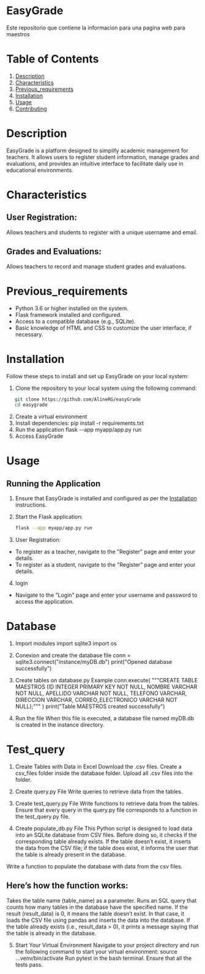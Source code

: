 # EasyGrade
Este repositorio que contiene la informacion para una pagina web para maestros

# Table of Contents
1. [Description](#Description)
2. [Characteristics](#Characteristics)
3. [Previous_requirements](#Previous_requirements)
4. [Installation](#Installation)
5. [Usage](#Usage)
6. [Contributing](#Contributing)


# Description

EasyGrade is a platform designed to simplify academic management for teachers. It allows users to register student information, manage grades and evaluations, and provides an intuitive interface to facilitate daily use in educational environments. 

# Characteristics

## User Registration:
Allows teachers and students to register with a unique username and email.
## Grades and Evaluations:
Allows teachers to record and manage student grades and evaluations.

# Previous_requirements

- Python 3.6 or higher installed on the system.
- Flask framework installed and configured.
- Access to a compatible database (e.g., SQLite).
- Basic knowledge of HTML and CSS to customize the user interface, if necessary.

# Installation

Follow these steps to install and set up EasyGrade on your local system:
1. Clone the repository to your local system using the following command:
```bash
   git clone https://github.com/AlineRG/easyGrade
   cd easygrade
```
2. Create a virtual environment 
3. Install dependencies:
    pip install -r requirements.txt
4. Run the application
    flask --app myapp/app.py run
5. Access EasyGrade


# Usage
## Running the Application

1. Ensure that EasyGrade is installed and configured as per the [Installation](#installation) instructions.
2. Start the Flask application:

   ```bash
   flask --app myapp/app.py run

3. User Registration:
- To register as a teacher, navigate to the "Register" page and enter your details.
- To register as a student, navigate to the "Register" page and enter your details.

4. login 
- Navigate to the "Login" page and enter your username and password to access the application.

# Database 

1. Import modules 
import sqlite3
import os

2. Conexion and create the database file
conn = sqlite3.connect("instance/myDB.db")
print("Opened database successfully")

3. Create tables on database.py
Example
conn.execute(
    """CREATE TABLE MAESTROS
         (ID INTEGER PRIMARY KEY NOT NULL,
         NOMBRE VARCHAR NOT NULL,
         APELLIDO VARCHAR NOT NULL,
         TELEFONO VARCHAR,
         DIRECCION VARCHAR,
         CORREO_ELECTRONICO VARCHAR NOT NULL);"""
)
print("Table MAESTROS created successfully")

4. Run the file
When this file is executed, a database file named myDB.db is created in the instance directory. 

# Test_query

1. Create Tables with Data in Excel
Download the .csv files.
Create a csv_files folder inside the database folder.
Upload all .csv files into the folder.

2. Create query.py File
Write queries to retrieve data from the tables.

3. Create test_query.py File
Write functions to retrieve data from the tables.
Ensure that every query in the query.py file corresponds to a function in the test_query.py file.

4. Create populate_db.py File
This Python script is designed to load data into an SQLite database from CSV files. Before doing so, it checks if the corresponding table already exists. If the table doesn’t exist, it inserts the data from the CSV file; if the table does exist, it informs the user that the table is already present in the database.

Write a function to populate the database with data from the csv files.

## Here’s how the function works:
Takes the table name (table_name) as a parameter.
Runs an SQL query that counts how many tables in the database have the specified name.
If the result (result_data) is 0, it means the table doesn’t exist. In that case, it loads the CSV file using pandas and inserts the data into the database.
If the table already exists (i.e., result_data > 0), it prints a message saying that the table is already in the database.

5. Start Your Virtual Environment
Navigate to your project directory and run the following command to start your virtual environment:
source ...venv/bin/activate
Run pytest in the bash terminal.
Ensure that all the tests pass.



